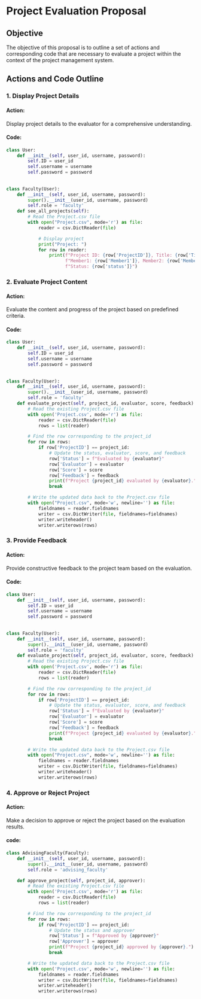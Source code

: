 # Project Evaluation Proposal

## Objective
The objective of this proposal is to outline a set of actions and corresponding code that are necessary to evaluate a project within the context of the project management system.

## Actions and Code Outline

### 1. Display Project Details
#### Action:
Display project details to the evaluator for a comprehensive understanding.

#### Code:
```python
class User:
    def __init__(self, user_id, username, password):
        self.ID = user_id
        self.username = username
        self.password = password
        
        
class Faculty(User):
    def __init__(self, user_id, username, password):
        super().__init__(user_id, username, password)
        self.role = 'faculty'
    def see_all_projects(self):
        # Read the Project.csv file
        with open("Project.csv", mode='r') as file:
            reader = csv.DictReader(file)

            # Display project
            print("Project: ")
            for row in reader:
                print(f"Project ID: {row['ProjectID']}, Title: {row['Title']}, Lead: {row['Lead']}, "
                      f"Member1: {row['Member1']}, Member2: {row['Member2']}, Advisor: {row['Advisor']}, "
                      f"Status: {row['status']}")
```
### 2. Evaluate Project Content
#### Action:
Evaluate the content and progress of the project based on predefined criteria.

#### Code:
```python
class User:
    def __init__(self, user_id, username, password):
        self.ID = user_id
        self.username = username
        self.password = password
        
        
class Faculty(User):
    def __init__(self, user_id, username, password):
        super().__init__(user_id, username, password)
        self.role = 'faculty'
    def evaluate_project(self, project_id, evaluator, score, feedback):
        # Read the existing Project.csv file
        with open('Project.csv', mode='r') as file:
            reader = csv.DictReader(file)
            rows = list(reader)

        # Find the row corresponding to the project_id
        for row in rows:
            if row['ProjectID'] == project_id:
                # Update the status, evaluator, score, and feedback
                row['Status'] = f"Evaluated by {evaluator}"
                row['Evaluator'] = evaluator
                row['Score'] = score
                row['Feedback'] = feedback
                print(f"Project {project_id} evaluated by {evaluator}.")
                break

        # Write the updated data back to the Project.csv file
        with open("Project.csv", mode='w', newline='') as file:
            fieldnames = reader.fieldnames
            writer = csv.DictWriter(file, fieldnames=fieldnames)
            writer.writeheader()
            writer.writerows(rows)
```

### 3. Provide Feedback
#### Action:
Provide constructive feedback to the project team based on the evaluation.

#### Code:
```python
class User:
    def __init__(self, user_id, username, password):
        self.ID = user_id
        self.username = username
        self.password = password
        
        
class Faculty(User):
    def __init__(self, user_id, username, password):
        super().__init__(user_id, username, password)
        self.role = 'faculty'
    def evaluate_project(self, project_id, evaluator, score, feedback):
        # Read the existing Project.csv file
        with open('Project.csv', mode='r') as file:
            reader = csv.DictReader(file)
            rows = list(reader)

        # Find the row corresponding to the project_id
        for row in rows:
            if row['ProjectID'] == project_id:
                # Update the status, evaluator, score, and feedback
                row['Status'] = f"Evaluated by {evaluator}"
                row['Evaluator'] = evaluator
                row['Score'] = score
                row['Feedback'] = feedback
                print(f"Project {project_id} evaluated by {evaluator}.")
                break

        # Write the updated data back to the Project.csv file
        with open("Project.csv", mode='w', newline='') as file:
            fieldnames = reader.fieldnames
            writer = csv.DictWriter(file, fieldnames=fieldnames)
            writer.writeheader()
            writer.writerows(rows)
```

### 4. Approve or Reject Project
#### Action:
Make a decision to approve or reject the project based on the evaluation results.

#### code:
```python
class AdvisingFaculty(Faculty):
    def __init__(self, user_id, username, password):
        super().__init__(user_id, username, password)
        self.role = 'advising_faculty'

    def approve_project(self, project_id, approver):
        # Read the existing Project.csv file
        with open('Project.csv', mode='r') as file:
            reader = csv.DictReader(file)
            rows = list(reader)

        # Find the row corresponding to the project_id
        for row in rows:
            if row['ProjectID'] == project_id:
                # Update the status and approver
                row['Status'] = f"Approved by {approver}"
                row['Approver'] = approver
                print(f"Project {project_id} approved by {approver}.")
                break

        # Write the updated data back to the Project.csv file
        with open('Project.csv', mode='w', newline='') as file:
            fieldnames = reader.fieldnames
            writer = csv.DictWriter(file, fieldnames=fieldnames)
            writer.writeheader()
            writer.writerows(rows)
```



















